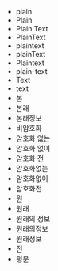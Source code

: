 ﻿- plain
- Plain
- Plain Text
- PlainText
- plaintext
- plainText
- Plaintext
- plain-text
- Text
- text
- 본
- 본래
- 본래정보
- 비암호화
- 암호화 없는
- 암호화 없이
- 암호화 전
- 암호화없는
- 암호화없이
- 암호화전
- 원
- 원래
- 원래의 정보
- 원래의정보
- 원래정보
- 전
- 평문
